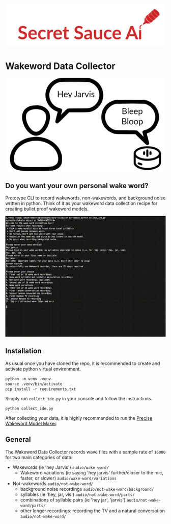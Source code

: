 ![Secret Sauce AI](https://github.com/secretsauceai/secret_sauce_ai/blob/main/SSAI_logo_2.3_compressed_cropped.png?raw=true)
# Wakeword Data Collector
![Wake word](https://github.com/secretsauceai/secret_sauce_ai/blob/main/SSAI_wakeword_scene_compressed.png?raw=true)
## Do you want your own personal wake word?
Prototype CLI to record wakewords, non-wakewords, and background noise written in python. Think of it as your wakeword data collection recipe for creating bullet proof wakeword models. 

![wakeword data collector wakeword collection example](https://github.com/secretsauceai/secret_sauce_ai/blob/main/SSAI_ww_collector_01.1.gif)
## Installation
As usual once you have cloned the repo, it is recommended to create and activate python virtual environment.
```console
python -m venv .venv
source .venv/bin/activate
pip install -r requirements.txt
```

Simply run `collect_ide.py` in your console and follow the instructions.
```
python collect_ide.py
```

After collecting your data, it is highly recommended to run the [Precise Wakeword Model Maker](https://github.com/secretsauceai/precise-wakeword-model-maker).

## General
The Wakeword Data Collector records wave files with a sample rate of `16000` for two main categories of data:
* Wakewords (ie 'hey Jarvis') `audio/wake-word/`
  * Wakeword variations (ie saying 'hey jarvis' further/closer to the mic, faster, or slower) `audio/wake-word/variations`
* Not-wakewords `audio/not-wake-word/`
   * background noise recordings `audio/not-wake-word/background/`
   * syllables (ie 'hey, jar, vis') `audio/not-wake-word/parts/`
   * combinations of syllable pairs (ie 'hey jar', 'jarvis') `audio/not-wake-word/parts/`
   * other longer recordings: recording the TV and a natural conversation `audio/not-wake-word/`
